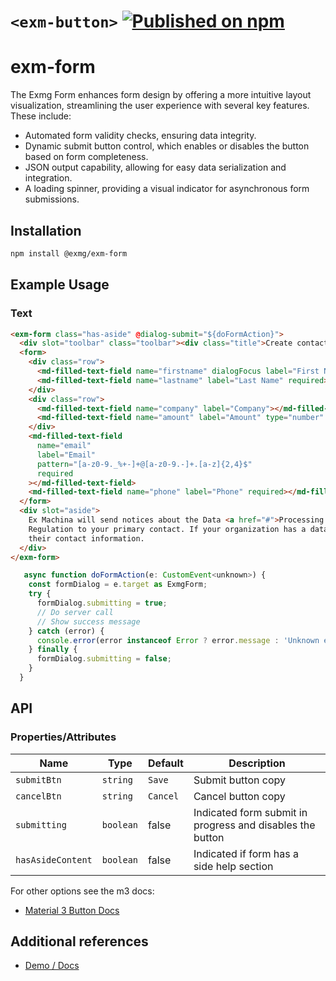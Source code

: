 # `<exm-button>` [![Published on npm](https://img.shields.io/npm/v/@exmg/exm-button.svg)](https://www.npmjs.com/package/@exmg/exm-button)

# exm-form

The Exmg Form enhances form design by offering a more intuitive layout visualization, streamlining the user experience with several key features. These include:

- Automated form validity checks, ensuring data integrity.
- Dynamic submit button control, which enables or disables the button based on form completeness.
- JSON output capability, allowing for easy data serialization and integration.
- A loading spinner, providing a visual indicator for asynchronous form submissions.

## Installation

```sh
npm install @exmg/exm-form
```

## Example Usage

### Text

```html
<exm-form class="has-aside" @dialog-submit="${doFormAction}">
  <div slot="toolbar" class="toolbar"><div class="title">Create contact</div></div>
  <form>
    <div class="row">
      <md-filled-text-field name="firstname" dialogFocus label="First Name" required></md-filled-text-field>
      <md-filled-text-field name="lastname" label="Last Name" required></md-filled-text-field>
    </div>
    <div class="row">
      <md-filled-text-field name="company" label="Company"></md-filled-text-field>
      <md-filled-text-field name="amount" label="Amount" type="number" min="0" max="10"></md-filled-text-field>
    </div>
    <md-filled-text-field
      name="email"
      label="Email"
      pattern="[a-z0-9._%+-]+@[a-z0-9.-]+.[a-z]{2,4}$"
      required
    ></md-filled-text-field>
    <md-filled-text-field name="phone" label="Phone" required></md-filled-text-field>
  </form>
  <div slot="aside">
    Ex Machina will send notices about the Data <a href="#">Processing Terms</a> and EU General Data Protection
    Regulation to your primary contact. If your organization has a data protection officer or an EU representative, add
    their contact information.
  </div>
</exm-form>
```

```js
   async function doFormAction(e: CustomEvent<unknown>) {
    const formDialog = e.target as ExmgForm;
    try {
      formDialog.submitting = true;
      // Do server call
      // Show success message
    } catch (error) {
      console.error(error instanceof Error ? error.message : 'Unknown error');
    } finally {
      formDialog.submitting = false;
    }
  }
```

## API

### Properties/Attributes

| Name              | Type      | Default  | Description                                               |
| ----------------- | --------- | -------- | --------------------------------------------------------- |
| `submitBtn`       | `string`  | `Save`   | Submit button copy                                        |
| `cancelBtn`       | `string`  | `Cancel` | Cancel button copy                                        |
| `submitting`      | `boolean` | false    | Indicated form submit in progress and disables the button |
| `hasAsideContent` | `boolean` | false    | Indicated if form has a side help section                 |

For other options see the m3 docs:

- [Material 3 Button Docs](https://github.com/material-components/material-web/blob/main/docs/components/button.md)

## Additional references

- [Demo / Docs](https://exmg.github.io/exmachina-web-components/demo/?el=exm-button)
